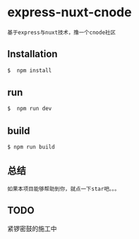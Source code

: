 # express-nuxt-cnode
	基于express与nuxt技术，撸一个cnode社区
## Installation

```sh
$  npm install
```

## run

```sh
$  npm run dev
```

## build

```sh
$ npm run build
```

## 总结
	如果本项目能够帮助到你，就点一下star吧。。。

## TODO
紧锣密鼓的施工中